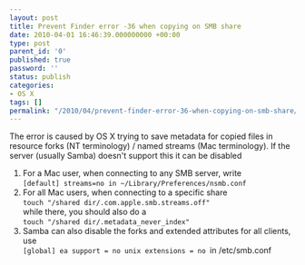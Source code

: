 ```yaml
---
layout: post
title: Prevent Finder error -36 when copying on SMB share
date: 2010-04-01 16:46:39.000000000 +00:00
type: post
parent_id: '0'
published: true
password: ''
status: publish
categories:
- OS X
tags: []
permalink: "/2010/04/prevent-finder-error-36-when-copying-on-smb-share/"
---
```

The error is caused by OS X trying to save metadata for copied files in resource forks (NT terminology) / named streams (Mac terminology). If the server (usually Samba) doesn't support this it can be disabled  
1. For a Mac user, when connecting to any SMB server, write  
`[default]
streams=no
in ~/Library/Preferences/nsmb.conf`  
2. For all Mac users, when connecting to a specific share  
`touch "/shared dir/.com.apple.smb.streams.off"`  
while there, you should also do a  
`touch "/shared dir/.metadata_never_index"`  
3. Samba can also disable the forks and extended attributes for all clients, use  
`[global]
ea support = no
unix extensions = no
`in /etc/smb.conf

